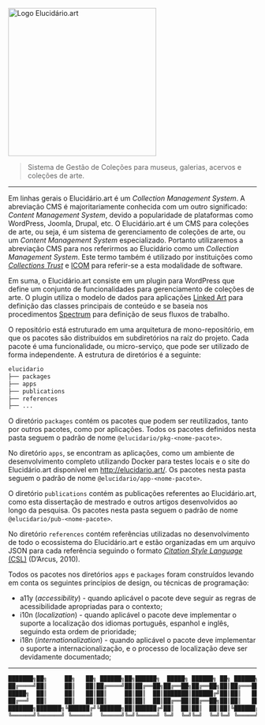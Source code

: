 <p align="left" class="light"><img src="https://raw.githubusercontent.com/hgodinho/elucidario/main/packages/design-system/assets/svg/type%3Dvertical%2C%20color%3Dpink%2C%20theme%3Dlight.svg" alt="Logo Elucidário.art" width="300"></p>

<p align="left" class="dark"><img src="https://raw.githubusercontent.com/hgodinho/elucidario/main/packages/design-system/assets/svg/type%3Dvertical%2C%20color%3Dpink%2C%20theme%3Ddark.svg" alt="Logo Elucidário.art" width="300"></p>

<style>
  .light {
    display: none; /* Initially hide both images */
  }

  .dark {
    display: none;
  }

  /* Media query for light theme */
  @media (prefers-color-scheme: light) {
    .light {
      display: block;
    }
  }

  /* Media query for dark theme */
  @media (prefers-color-scheme: dark) {
    .dark {
      display: block;
    }
  }
</style>

> Sistema de Gestão de Coleções para museus, galerias, acervos e coleções de arte.

___

Em linhas gerais o Elucidário.art é um _Collection Management System_. A abreviação CMS é majoritariamente conhecida com um outro significado: _Content Management System_, devido a popularidade de plataformas como WordPress, Joomla, Drupal, etc. O Elucidário.art é um CMS para coleções de arte, ou seja, é um sistema de gerenciamento de coleções de arte, ou um _Content Management System_ especializado. Portanto utilizaremos a abreviação CMS para nos referirmos ao Elucidário como um _Collection Management System_. Este termo também é utilizado por instituições como [_Collections Trust_](collectionstrust.org.uk/) e [ICOM](https://icom.museum/) para referir-se a esta modalidade de software.

Em suma, o Elucidário.art consiste em um plugin para WordPress que define um conjunto de funcionalidades para gerenciamento de coleções de arte. O plugin utiliza o modelo de dados para aplicações [Linked Art](https://linked.art) para definição das classes principais de conteúdo e se baseia nos procedimentos [Spectrum](https://collectionstrust.org.uk/spectrum/) para definição de seus fluxos de trabalho.

O repositório está estruturado em uma arquitetura de mono-repositório, em que os pacotes são distribuídos em subdiretórios na raíz do projeto. Cada pacote é uma funcionalidade, ou micro-serviço, que pode ser utilizado de forma independente. A estrutura de diretórios é a seguinte:

```bash
elucidario
├── packages
├── apps
├── publications
├── references
├── ...
```

O diretório `packages` contém os pacotes que podem ser reutilizados, tanto por outros pacotes, como por aplicações. Todos os pacotes definidos nesta pasta seguem o padrão de nome `@elucidario/pkg-<nome-pacote>`.

No diretório `apps`, se encontram as aplicações, como um ambiente de desenvolvimento completo utilizando Docker para testes locais e o site do Elucidário.art disponível em <http://elucidario.art/>. Os pacotes nesta pasta seguem o padrão de nome `@elucidario/app-<nome-pacote>`.

O diretório `publications` contém as publicações referentes ao Elucidário.art, como esta dissertação de mestrado e outros artigos desenvolvidos ao longo da pesquisa. Os pacotes nesta pasta seguem o padrão de nome `@elucidario/pub-<nome-pacote>`.

No diretório `references` contém referências utilizadas no desenvolvimento de todo o ecossistema do Elucidário.art e estão organizadas em um arquivo JSON para cada referência seguindo o formato [_Citation Style Language_ (CSL)](https://github.com/citation-style-language) (D’Arcus, 2010).

Todos os pacotes nos diretórios `apps` e `packages` foram construídos levando em conta os seguintes princípios de design, ou técnicas de programação:

- a11y (_accessibility_) - quando aplicável o pacote deve seguir as regras de acessibilidade apropriadas para o contexto;
- i10n (_localization_) - quando aplicável o pacote deve implementar o suporte a localização dos idiomas português, espanhol e inglês, seguindo esta ordem de prioridade;
- i18n (_internationalization_) - quando aplicável o pacote deve implementar o suporte a internacionalização, e o processo de localização deve ser devidamente documentado;

---

```markdown
███████╗██╗     ██╗   ██╗ ██████╗██╗██████╗  █████╗ ██████╗ ██╗ ██████╗
██╔════╝██║     ██║   ██║██╔════╝██║██╔══██╗██╔══██╗██╔══██╗██║██╔═══██╗
█████╗  ██║     ██║   ██║██║     ██║██║  ██║███████║██████╔╝██║██║   ██║
██╔══╝  ██║     ██║   ██║██║     ██║██║  ██║██╔══██║██╔══██╗██║██║   ██║
███████╗███████╗╚██████╔╝╚██████╗██║██████╔╝██║  ██║██║  ██║██║╚██████╔╝
╚══════╝╚══════╝ ╚═════╝  ╚═════╝╚═╝╚═════╝ ╚═╝  ╚═╝╚═╝  ╚═╝╚═╝ ╚═════╝
```
